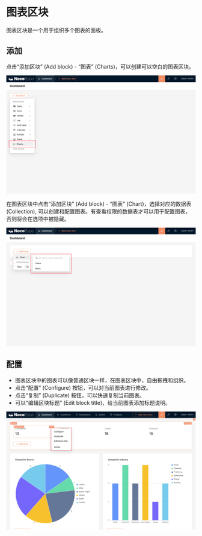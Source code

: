 # 图表区块

<PluginInfo name="data-visualization"></PluginInfo>

图表区块是一个用于组织多个图表的面板。

## 添加

点击“添加区块” (Add block) - “图表” (Charts)，可以创建可以空白的图表区块。

![](./static/2023-11-28-15-16-21.png)

在图表区块中点击“添加区块” (Add block) - “图表” (Chart)，选择对应的数据表 (Collection), 可以创建和配置图表。有查看权限的数据表才可以用于配置图表，否则将会在选项中被隐藏。

![](./static/2023-11-28-15-17-23.png)

## 配置

- 图表区块中的图表可以像普通区块一样，在图表区块中，自由拖拽和组织。
- 点击“配置” (Configure) 按钮，可以对当前图表进行修改。
- 点击“复制” (Duplicate) 按钮，可以快速复制当前图表。
- 可以“编辑区块标题” (Edit block title)，给当前图表添加标题说明。

![](./static/2023-11-28-15-19-16.png)
